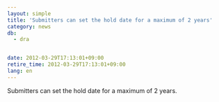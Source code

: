 ```yaml
---
layout: simple
title: 'Submitters can set the hold date for a maximum of 2 years'
category: news
db:
  - dra


date: 2012-03-29T17:13:01+09:00
retire_time: 2012-03-29T17:13:01+09:00
lang: en
---
```


Submitters can set the hold date for a maximum of 2 years.
